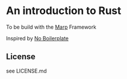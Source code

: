 # An introduction to Rust
To be build with the [Marp](https://marp.app/) Framework

Inspired by [No Boilerplate](https://www.youtube.com/@NoBoilerplate)

## License
see LICENSE.md